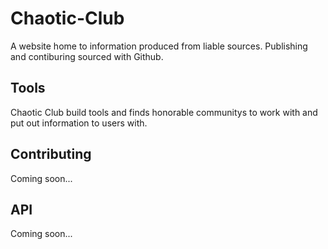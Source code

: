 # Chaotic-Club
A website home to information produced from liable sources. 
Publishing and contiburing sourced with Github.

## Tools
Chaotic Club build tools and finds honorable communitys to work with and put out information to users with.

## Contributing
Coming soon...

## API
Coming soon...
